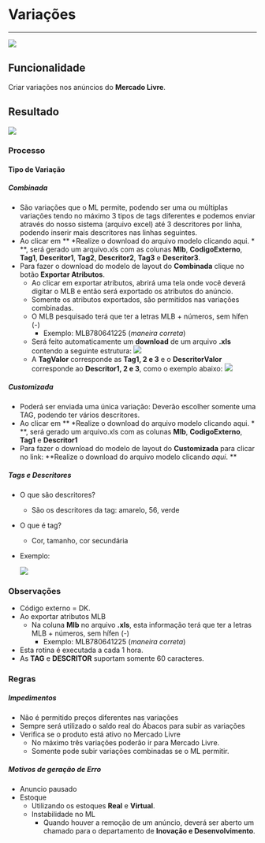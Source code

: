 # Variações

---

![](http://developers.connectparts.com.br/imagens/inseriVariacaoMercadoLivre01.png)

## Funcionalidade

Criar variações nos anúncios do **Mercado Livre**.

## Resultado

![](http://developers.connectparts.com.br/imagens/inseriVariacaoMercadoLivre02.png)


### Processo

#### Tipo de Variação

##### Combinada

* São variações que o ML permite, podendo ser uma ou múltiplas variações tendo no máximo 3 tipos de tags diferentes e podemos enviar através do nosso sistema (arquivo excel) até 3 descritores por linha, podendo inserir mais descritores nas linhas seguintes.
* Ao clicar em ** *Realize o download do arquivo modelo clicando aqui. * **, será gerado um arquivo.xls com as colunas **Mlb**, **CodigoExterno**, **Tag1**, **Descritor1**, **Tag2**, **Descritor2**, **Tag3** e **Descritor3**.
* Para fazer o download do modelo de layout do **Combinada** clique no botão **Exportar Atributos**.
	* Ao clicar em exportar atributos, abrirá uma tela onde você deverá digitar o MLB e então será exportado os atributos do anúncio.
	* Somente os atributos exportados, são permitidos nas variações combinadas.
	* O MLB pesquisado terá que ter a letras MLB + números, sem hífen (-)
		* Exemplo: MLB780641225 (*maneira correta*)
	* Será feito automaticamente um **download** de um arquivo **.xls** contendo a seguinte estrutura:
	![](http://developers.connectparts.com.br/imagens//modelo01.jpg)
	* A **TagValor** corresponde as **Tag1, 2 e 3** e o **DescritorValor** corresponde ao **Descritor1, 2 e 3**, como o exemplo abaixo:
	![](http://developers.connectparts.com.br/imagens//modelo02.jpg)

##### Customizada
* Poderá ser enviada uma única variação: Deverão escolher somente uma TAG, podendo ter vários descritores.
* Ao clicar em ** *Realize o download do arquivo modelo clicando aqui. * **, será gerado um arquivo.xls com as colunas **Mlb**, **CodigoExterno**, **Tag1** e **Descritor1**
* Para fazer o download do modelo de layout do **Customizada** para clicar no link: **Realize o download do arquivo modelo clicando *aqui*. **


##### Tags e Descritores
* O que são descritores?  
	* São os descritores da tag: amarelo, 56, verde
* O que é tag?
	* Cor, tamanho, cor secundária
* Exemplo: 
	
	![](http://developers.connectparts.com.br/imagens//VariacaoML01.png)


### Observações

* Código externo = DK.
* Ao exportar atributos MLB
	* Na coluna **Mlb** no arquivo **.xls**, esta informação terá que ter a letras MLB + números, sem hífen (-)
		* Exemplo: MLB780641225 (*maneira correta*)
* Esta rotina é executada a cada 1 hora.
* As **TAG** e **DESCRITOR** suportam somente 60 caracteres.

### Regras

##### Impedimentos

* Não é permitido preços diferentes nas variações
* Sempre será utilizado o saldo real do Ábacos para subir as variações
* Verifica se o produto está ativo no Mercado Livre
	* No máximo três variações poderão ir para Mercado Livre.
	* Somente pode subir variações combinadas se o ML permitir.

##### Motivos de geração de Erro

* Anuncio pausado
* Estoque
	* Utilizando os estoques **Real** e **Virtual**. 
	* Instabilidade no ML
		* Quando houver a remoção de um anúncio, deverá ser aberto um chamado para o departamento de **Inovação e Desenvolvimento**.